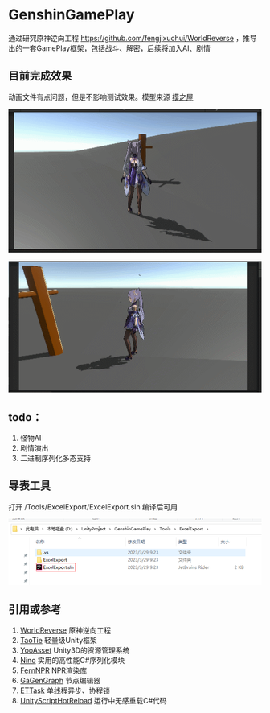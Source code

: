 # GenshinGamePlay

通过研究原神逆向工程 https://github.com/fengjixuchui/WorldReverse ，推导出的一套GamePlay框架，包括战斗、解密，后续将加入AI、剧情

## 目前完成效果
动画文件有点问题，但是不影响测试效果。模型来源 [模之屋](https://www.aplaybox.com/details/model/MmroYfxfeCtc)

![战斗技能.gif](ReadMeRes%2FPreview.gif)

![寻宝解谜.gif](ReadMeRes%2FPreview2.gif)

## todo：
1. 怪物AI
2. 剧情演出
3. 二进制序列化多态支持

## 导表工具
打开 /Tools/ExcelExport/ExcelExport.sln 编译后可用

![ExcelExport.png](ReadMeRes%2FExcelExport.png)


## 引用或参考
1. [WorldReverse](https://github.com/fengjixuchui/WorldReverse) 原神逆向工程
2. [TaoTie](https://github.com/526077247/TaoTie) 轻量级Unity框架
3. [YooAsset](https://github.com/tuyoogame/YooAsset) Unity3D的资源管理系统
4. [Nino](https://github.com/JasonXuDeveloper/Nino) 实用的高性能C#序列化模块
5. [FernNPR](https://github.com/FernRender/FernNPR) NPR渲染库
6. [GaGenGraph](https://github.com/LiFang7/GaGenGraph) 节点编辑器
7. [ETTask](https://github.com/egametang/ET) 单线程异步、协程锁
8. [UnityScriptHotReload](https://github.com/Misaka-Mikoto-Tech/UnityScriptHotReload) 运行中无感重载C#代码